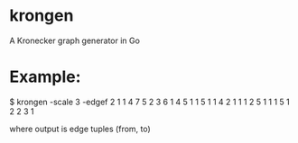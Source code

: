 krongen
=======

A Kronecker graph generator in Go

# Example:

$ krongen -scale 3 -edgef 2
1	1
4	7
5	2
3	6
1	4
5	1
1	5
1	1
4	2
1	1
1	2
5	1
1	1
5	1
2	2
3	1

where output is edge tuples (from, to)
